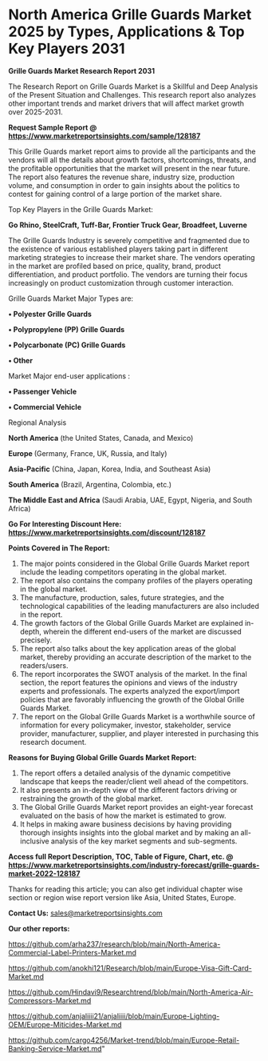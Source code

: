 # North America Grille Guards Market 2025 by Types, Applications & Top Key Players 2031

<strong>Grille Guards Market Research Report 2031</strong>

The Research Report on Grille Guards Market is a Skillful and Deep Analysis of the Present Situation and Challenges. This research report also analyzes other important trends and market drivers that will affect market growth over 2025-2031.

<strong>Request Sample Report @ <a href=https://www.marketreportsinsights.com/sample/128187>https://www.marketreportsinsights.com/sample/128187</a></strong>

This Grille Guards market report aims to provide all the participants and the vendors will all the details about growth factors, shortcomings, threats, and the profitable opportunities that the market will present in the near future. The report also features the revenue share, industry size, production volume, and consumption in order to gain insights about the politics to contest for gaining control of a large portion of the market share.

Top Key Players in the Grille Guards Market:

<strong>Go Rhino, SteelCraft, Tuff-Bar, Frontier Truck Gear, Broadfeet, Luverne</strong>

The Grille Guards Industry is severely competitive and fragmented due to the existence of various established players taking part in different marketing strategies to increase their market share. The vendors operating in the market are profiled based on price, quality, brand, product differentiation, and product portfolio. The vendors are turning their focus increasingly on product customization through customer interaction.

Grille Guards Market Major Types are:

<strong>• Polyester Grille Guards

• Polypropylene (PP) Grille Guards

• Polycarbonate (PC) Grille Guards

• Other</strong>

Market Major end-user applications :

<strong>• Passenger Vehicle

• Commercial Vehicle</strong>

Regional Analysis

</u><strong><b>North America</b></strong> (the United States, Canada, and Mexico)

<strong><b>Europe </b></strong>(Germany, France, UK, Russia, and Italy)

<strong><b>Asia-Pacific</b></strong> (China, Japan, Korea, India, and Southeast Asia)

<strong><b>South America</b></strong> (Brazil, Argentina, Colombia, etc.)

<strong><b>The Middle East and Africa</b></strong> (Saudi Arabia, UAE, Egypt, Nigeria, and South Africa)

<strong>Go For Interesting Discount Here: <a href=https://www.marketreportsinsights.com/discount/128187>https://www.marketreportsinsights.com/discount/128187</a></strong>

<strong>Points Covered in The Report:</strong>
<ol>
  <li>The major points considered in the Global Grille Guards Market report include the leading competitors operating in the global market.</li>
  <li>The report also contains the company profiles of the players operating in the global market.</li>
  <li>The manufacture, production, sales, future strategies, and the technological capabilities of the leading manufacturers are also included in the report.</li>
  <li>The growth factors of the Global Grille Guards Market are explained in-depth, wherein the different end-users of the market are discussed precisely.</li>
  <li>The report also talks about the key application areas of the global market, thereby providing an accurate description of the market to the readers/users.</li>
  <li>The report incorporates the SWOT analysis of the market. In the final section, the report features the opinions and views of the industry experts and professionals. The experts analyzed the export/import policies that are favorably influencing the growth of the Global Grille Guards Market.</li>
  <li>The report on the Global Grille Guards Market is a worthwhile source of information for every policymaker, investor, stakeholder, service provider, manufacturer, supplier, and player interested in purchasing this research document.</li>
</ol>
<strong>Reasons for Buying Global Grille Guards Market Report:</strong>

<ol>
  <li>The report offers a detailed analysis of the dynamic competitive landscape that keeps the reader/client well ahead of the competitors.</li>
  <li>It also presents an in-depth view of the different factors driving or restraining the growth of the global market.</li>
  <li>The Global Grille Guards Market report provides an eight-year forecast evaluated on the basis of how the market is estimated to grow.</li>
  <li>It helps in making aware business decisions by having providing thorough insights insights into the global market and by making an all-inclusive analysis of the key market segments and sub-segments.</li>
</ol>
<strong>Access full Report Description, TOC, Table of Figure, Chart, etc. @ <a href=https://www.marketreportsinsights.com/industry-forecast/grille-guards-market-2022-128187>https://www.marketreportsinsights.com/industry-forecast/grille-guards-market-2022-128187</a></strong>


Thanks for reading this article; you can also get individual chapter wise section or region wise report version like Asia, United States, Europe.

<strong>Contact Us:</strong>
sales@marketreportsinsights.com

<strong>Our other reports:</strong>

<a href=https://github.com/arha237/research/blob/main/North-America-Commercial-Label-Printers-Market.md>https://github.com/arha237/research/blob/main/North-America-Commercial-Label-Printers-Market.md</a>

<a href=https://github.com/anokhi121/Research/blob/main/Europe-Visa-Gift-Card-Market.md>https://github.com/anokhi121/Research/blob/main/Europe-Visa-Gift-Card-Market.md</a>

<a href=https://github.com/Hindavi9/Researchtrend/blob/main/North-America-Air-Compressors-Market.md>https://github.com/Hindavi9/Researchtrend/blob/main/North-America-Air-Compressors-Market.md</a>

<a href=https://github.com/anjaliiii21/anjaliiii/blob/main/Europe-Lighting-OEM/Europe-Miticides-Market.md>https://github.com/anjaliiii21/anjaliiii/blob/main/Europe-Lighting-OEM/Europe-Miticides-Market.md</a>

<a href=https://github.com/cargo4256/Market-trend/blob/main/Europe-Retail-Banking-Service-Market.md>https://github.com/cargo4256/Market-trend/blob/main/Europe-Retail-Banking-Service-Market.md</a>"
